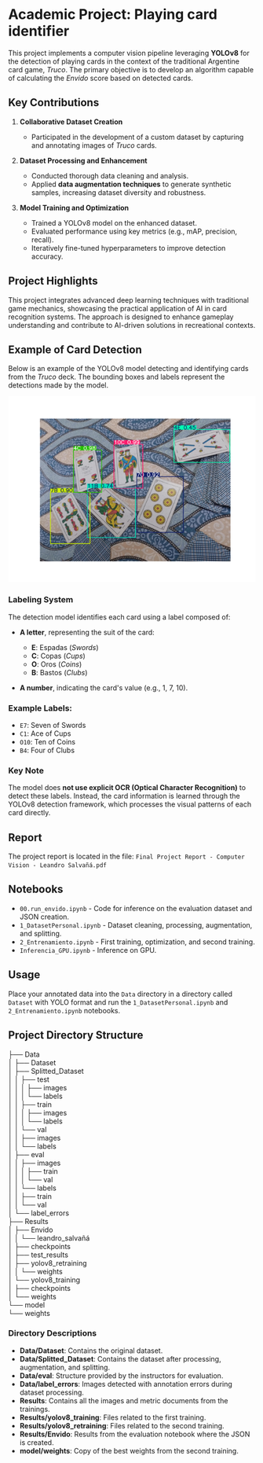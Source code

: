 # Academic Project: Playing card identifier

This project implements a computer vision pipeline leveraging **YOLOv8** for the detection of playing cards in the context of the traditional Argentine card game, *Truco*. The primary objective is to develop an algorithm capable of calculating the *Envido* score based on detected cards.

## Key Contributions

1. **Collaborative Dataset Creation**  
   - Participated in the development of a custom dataset by capturing and annotating images of *Truco* cards.

2. **Dataset Processing and Enhancement**  
   - Conducted thorough data cleaning and analysis.  
   - Applied **data augmentation techniques** to generate synthetic samples, increasing dataset diversity and robustness.

3. **Model Training and Optimization**  
   - Trained a YOLOv8 model on the enhanced dataset.  
   - Evaluated performance using key metrics (e.g., mAP, precision, recall).  
   - Iteratively fine-tuned hyperparameters to improve detection accuracy.

## Project Highlights

This project integrates advanced deep learning techniques with traditional game mechanics, showcasing the practical application of AI in card recognition systems. The approach is designed to enhance gameplay understanding and contribute to AI-driven solutions in recreational contexts.

## Example of Card Detection

Below is an example of the YOLOv8 model detecting and identifying cards from the *Truco* deck. The bounding boxes and labels represent the detections made by the model.

![Card Detection Example](Results/detection_9.png)

### Labeling System

The detection model identifies each card using a label composed of:  
- **A letter**, representing the suit of the card:
  - **E**: Espadas (*Swords*)  
  - **C**: Copas (*Cups*)  
  - **O**: Oros (*Coins*)  
  - **B**: Bastos (*Clubs*)  

- **A number**, indicating the card's value (e.g., 1, 7, 10).  

### Example Labels:
- `E7`: Seven of Swords  
- `C1`: Ace of Cups  
- `O10`: Ten of Coins  
- `B4`: Four of Clubs  

### Key Note
The model does **not use explicit OCR (Optical Character Recognition)** to detect these labels. Instead, the card information is learned through the YOLOv8 detection framework, which processes the visual patterns of each card directly.

## Report
The project report is located in the file:
`Final Project Report - Computer Vision - Leandro Salvañá.pdf`

## Notebooks

- `00.run_envido.ipynb` - Code for inference on the evaluation dataset and JSON creation.
- `1_DatasetPersonal.ipynb` - Dataset cleaning, processing, augmentation, and splitting.
- `2_Entrenamiento.ipynb` - First training, optimization, and second training.
- `Inferencia_GPU.ipynb` - Inference on GPU.

## Usage
Place your annotated data into the `Data` directory in a directory called `Dataset` with YOLO format and run the `1_DatasetPersonal.ipynb` and `2_Entrenamiento.ipynb` notebooks.


## Project Directory Structure

├── Data  
│   ├── Dataset  
│   ├── Splitted_Dataset  
│   │   ├── test  
│   │   │   ├── images  
│   │   │   └── labels  
│   │   ├── train  
│   │   │   ├── images  
│   │   │   └── labels  
│   │   └── val  
│   │       ├── images  
│   │       └── labels  
│   ├── eval  
│   │   ├── images  
│   │   │   ├── train  
│   │   │   └── val  
│   │   └── labels  
│   │       ├── train  
│   │       └── val  
│   └── label_errors  
├── Results  
│   ├── Envido  
│   │   └── leandro_salvañá  
│   ├── checkpoints  
│   ├── test_results  
│   ├── yolov8_retraining  
│   │   └── weights  
│   └── yolov8_training  
│       ├── checkpoints  
│       └── weights  
└── model  
    └── weights  

### Directory Descriptions

- **Data/Dataset**: Contains the original dataset.
- **Data/Splitted_Dataset**: Contains the dataset after processing, augmentation, and splitting.
- **Data/eval**: Structure provided by the instructors for evaluation.
- **Data/label_errors**: Images detected with annotation errors during dataset processing.
- **Results**: Contains all the images and metric documents from the trainings.
- **Results/yolov8_training**: Files related to the first training.
- **Results/yolov8_retraining**: Files related to the second training.
- **Results/Envido**: Results from the evaluation notebook where the JSON is created.
- **model/weights**: Copy of the best weights from the second training.
